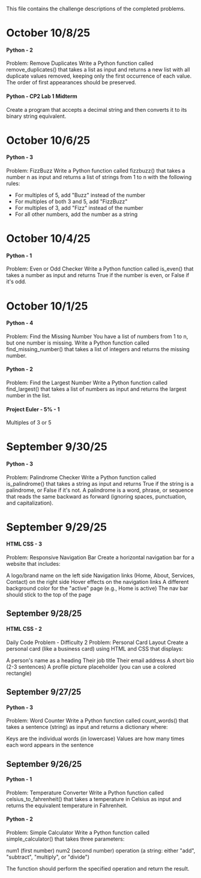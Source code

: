 This file contains the challenge descriptions of the completed problems.

# October 10/8/25

#### Python - 2
Problem: Remove Duplicates
Write a Python function called remove_duplicates() that takes a list as input and returns a new list with all duplicate values removed, keeping only the first occurrence of each value. The order of first appearances should be preserved.

#### Python - CP2 Lab 1 Midterm
Create a program that accepts a decimal string and then converts it to its binary string equivalent.


# October 10/6/25

#### Python - 3
Problem: FizzBuzz
Write a Python function called fizzbuzz() that takes a number n as input and returns a list of strings from 1 to n with the following rules:
- For multiples of 5, add "Buzz" instead of the number
- For multiples of both 3 and 5, add "FizzBuzz"
- For multiples of 3, add "Fizz" instead of the number
- For all other numbers, add the number as a string


# October 10/4/25

#### Python - 1
Problem: Even or Odd Checker
Write a Python function called is_even() that takes a number as input and returns True if the number is even, or False if it's odd.


# October 10/1/25

#### Python - 4
Problem: Find the Missing Number
You have a list of numbers from 1 to n, but one number is missing. Write a Python function called find_missing_number() that takes a list of integers and returns the missing number.

#### Python - 2
Problem: Find the Largest Number
Write a Python function called find_largest() that takes a list of numbers as input and returns the largest number in the list.

#### Project Euler - 5% - 1
Multiples of 3 or 5


# September 9/30/25

#### Python - 3
Problem: Palindrome Checker
Write a Python function called is_palindrome() that takes a string as input and returns True if the string is a palindrome, or False if it's not.
A palindrome is a word, phrase, or sequence that reads the same backward as forward (ignoring spaces, punctuation, and capitalization).


# September 9/29/25

#### HTML CSS - 3
Problem: Responsive Navigation Bar
Create a horizontal navigation bar for a website that includes:

A logo/brand name on the left side
Navigation links (Home, About, Services, Contact) on the right side
Hover effects on the navigation links
A different background color for the "active" page (e.g., Home is active)
The nav bar should stick to the top of the page


## September 9/28/25

#### HTML CSS - 2
Daily Code Problem - Difficulty 2
Problem: Personal Card Layout
Create a personal card (like a business card) using HTML and CSS that displays:

A person's name as a heading
Their job title
Their email address
A short bio (2-3 sentences)
A profile picture placeholder (you can use a colored rectangle)


## September 9/27/25

#### Python - 3
Problem: Word Counter
Write a Python function called count_words() that takes a sentence (string) as input and returns a dictionary where:

Keys are the individual words (in lowercase)
Values are how many times each word appears in the sentence


## September 9/26/25

#### Python - 1
Problem: Temperature Converter
Write a Python function called celsius_to_fahrenheit() that takes a temperature in Celsius as input and returns the equivalent temperature in Fahrenheit.

#### Python - 2
Problem: Simple Calculator
Write a Python function called simple_calculator() that takes three parameters:

num1 (first number)
num2 (second number)
operation (a string: either "add", "subtract", "multiply", or "divide")

The function should perform the specified operation and return the result.



















